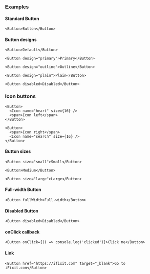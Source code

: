 ### Examples

#### Standard Button

```
<Button>Button</Button>
```

#### Button designs

```
<Button>Default</Button>
```

```
<Button design="primary">Primary</Button>
```

```
<Button design="outline">Outline</Button>
```

```
<Button design="plain">Plain</Button>
```

```
<Button disabled>Disabled</Button>
```

### Icon buttons

```
<Button>
  <Icon name="heart" size={16} />
  <span>Icon left</span>
</Button>
```

```
<Button>
  <span>Icon right</span>
  <Icon name="search" size={16} />
</Button>
```

#### Button sizes

```
<Button size="small">Small</Button>
```

```
<Button>Medium</Button>
```

```
<Button size="large">Large</Button>
```

#### Full-width Button

```
<Button fullWidth>Full-width</Button>
```

#### Disabled Button

```
<Button disabled>Disabled</Button>
```

#### onClick callback

```
<Button onClick={() => console.log('clicked')}>Click me</Button>
```

#### Link

```
<Button href="https://ifixit.com" target="_blank">Go to iFixit.com</Button>
```
